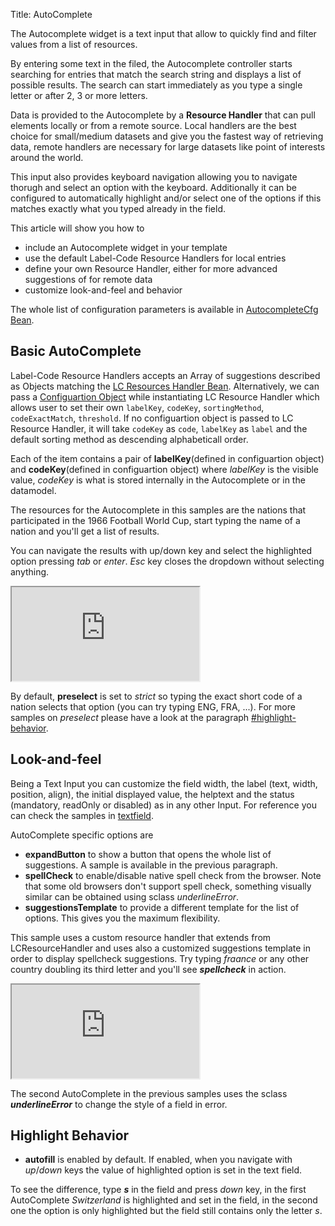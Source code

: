Title: AutoComplete



The Autocomplete widget is a text input that allow to quickly find and filter values from a list of resources.

<script src='http://snippets.ariatemplates.com/snippets/github.com/ariatemplates/documentation-code/snippets/widgets/autocomplete/Snippet.tpl?tag=autocomplete&lang=at&outdent=true' defer></script>

By entering some text in the filed, the Autocomplete controller starts searching for entries that match the search string and displays a list of possible results. The search can start immediately as you type a single letter or after 2, 3  or more letters.

Data is provided to the Autocomplete by a **Resource Handler** that can pull elements locally or from a remote source.
Local handlers are the best choice for small/medium datasets and give you the fastest way of retrieving data, remote handlers are necessary for large datasets like point of interests around the world.

This input also provides keyboard navigation allowing you to navigate thorugh and select an option with the keyboard.
Additionally it can be configured to automatically highlight and/or select one of the options if this matches exactly what you typed already in the field.

This article will show you how to
* include an Autocomplete widget in your template
* use the default Label-Code Resource Handlers for local entries
* define your own Resource Handler, either for more advanced suggestions of for remote data
* customize look-and-feel and behavior

The whole list of configuration parameters is available in [AutocompleteCfg Bean](http://ariatemplates.com/api/#aria.widgets.CfgBeans:AutoCompleteCfg).

## Basic AutoComplete

Label-Code Resource Handlers accepts an Array of suggestions described as Objects matching the [LC Resources Handler Bean](http://ariatemplates.com/api/#aria.resources.handlers.LCResourcesHandlerBean:Suggestion). Alternatively, we can pass a [Configuartion Object](http://ariatemplates.com/api/#aria.resources.handlers.LCResourcesHandlerBean:Configuration) while instantiating LC Resource Handler which allows user to set their own `labelKey`, `codeKey`, `sortingMethod`, `codeExactMatch`, `threshold`. If no configuartion object is passed to LC Resource Handler, it will take `codeKey` as `code`, `labelKey` as `label` and the default sorting method as descending alphabeticall order.

Each of the item contains a pair of **labelKey**(defined in configuartion object) and **codeKey**(defined in configuartion object) where _labelKey_ is the visible value, _codeKey_ is what is stored internally in the Autocomplete or in the datamodel.

The resources for the Autocomplete in this samples are the nations that participated in the 1966 Football World Cup, start typing the name of a nation and you'll get a list of results.

You can navigate the results with up/down key and select the highlighted option pressing _tab_ or _enter_. _Esc_ key closes the dropdown without selecting anything.

<iframe class='samples' src='http://snippets.ariatemplates.com/samples/github.com/ariatemplates/documentation-code/samples/widgets/autocomplete/basic/' ></iframe>

By default, **preselect** is set to _strict_ so typing the exact short code of a nation selects that option (you can try typing ENG, FRA, ...). For more samples on _preselect_ please have a look at the paragraph [#highlight-behavior](#highlight-behavior).

## Look-and-feel

Being a Text Input you can customize the field width, the label (text, width, position, align), the initial displayed value, the helptext and the status (mandatory, readOnly or disabled) as in any other Input. For reference you can check the samples in [textfield](textfield).

AutoComplete specific options are
* **expandButton** to show a button that opens the whole list of suggestions. A sample is available in the previous paragraph.
* **spellCheck** to enable/disable native spell check from the browser. Note that some old browsers don't support spell check, something visually similar can be obtained using sclass _underlineError_.
* **suggestionsTemplate** to provide a different template for the list of options. This gives you the maximum flexibility.

This sample uses a custom resource handler that extends from LCResourceHandler and uses also a customized suggestions template in order to display spellcheck suggestions.
Try typing _fraance_ or any other country doubling its third letter and you'll see _**spellcheck**_ in action.

<iframe class='samples' src='http://snippets.ariatemplates.com/samples/github.com/ariatemplates/documentation-code/samples/widgets/autocomplete/spellcheck/' ></iframe>

The second AutoComplete in the previous samples uses the sclass _**underlineError**_ to change the style of a field in error.

## Highlight Behavior

* **autofill** is enabled by default. If enabled, when you navigate with _up_/_down_ keys the value of highlighted option is set in the text field.

To see the difference, type _**s**_ in the field and press _down_ key, in the first AutoComplete _Switzerland_ is highlighted and set in the field, in the second one the option is only highlighted but the field still contains only the letter _s_.

<template templateclasspath="ariadoc.samples.widgets.autocomplete.HighlightAutofill" />


* **preselect** allows to modify the way options are highlighted when typing.
	* _strict_: the first option is highlighted only if the search string (what you type in the text field) matches exactly the label or the code.
	* _always_: the first option is always highlighted.
	* _none_: the first option is never highlighted.

You can type _ENG_ or _England_ in the three AutoComplete below and check how suggestions are highlighted.
In _**strict**_ mode the suggestion is highlighted only when you type entirely _ENG_ or _England_, in _**always**_ mode as soon as you type the letter _e_ and in _**none**_ mode highlight is disabled completely.

<template templateclasspath="ariadoc.samples.widgets.autocomplete.HighlightPreselect" />

## Action

AutoComplete is a form widget, meaning that it is a good addition to your forms although it can be used also outside such element. For this reason it doesn't allow to react on user interaction (click, focus, ...) but only to data changes.

* **onchange**: called when the value in the field changes. Changes are not immediate as you type, but happens when you leave the field, after a blur or after selecting one of the options.

In this sample the _**onchange**_ callback shows a small notification above the AutoComplete. If you type something in the field and highlight its options the callback is not called, but if you select one option clicking on it, pressing _Enter_ or _Tab_, the notification appears. The callback is called also if you type an invalid text.

<iframe class='samples' src='http://snippets.ariatemplates.com/samples/github.com/ariatemplates/documentation-code/samples/widgets/autocomplete/onchange/' ></iframe>